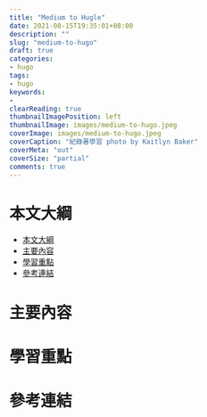 ```yaml
---
title: "Medium to Hugle"
date: 2021-08-15T19:35:01+08:00
description: ""
slug: "medium-to-hugo"
draft: true
categories:
- hugo
tags:
- hugo
keywords:
- 
clearReading: true
thumbnailImagePosition: left
thumbnailImage: images/medium-to-hugo.jpeg
coverImage: images/medium-to-hugo.jpeg
coverCaption: "紀錄著學習 photo by Kaitlyn Baker"
coverMeta: "out"
coverSize: "partial"
comments: true
---
```


<!--more-->
# 本文大綱
- [本文大綱](#本文大綱)
- [主要內容](#主要內容)
- [學習重點](#學習重點)
- [參考連結](#參考連結)

# 主要內容

# 學習重點

# 參考連結